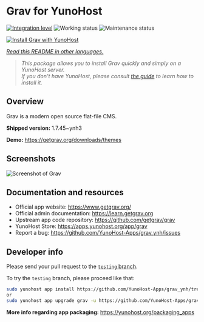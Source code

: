 <!--
N.B.: This README was automatically generated by <https://github.com/YunoHost/apps/tree/master/tools/readme_generator>
It shall NOT be edited by hand.
-->

# Grav for YunoHost

[![Integration level](https://dash.yunohost.org/integration/grav.svg)](https://dash.yunohost.org/appci/app/grav) ![Working status](https://ci-apps.yunohost.org/ci/badges/grav.status.svg) ![Maintenance status](https://ci-apps.yunohost.org/ci/badges/grav.maintain.svg)

[![Install Grav with YunoHost](https://install-app.yunohost.org/install-with-yunohost.svg)](https://install-app.yunohost.org/?app=grav)

*[Read this README in other languages.](./ALL_README.md)*

> *This package allows you to install Grav quickly and simply on a YunoHost server.*  
> *If you don't have YunoHost, please consult [the guide](https://yunohost.org/install) to learn how to install it.*

## Overview

Grav is a modern open source flat-file CMS.


**Shipped version:** 1.7.45~ynh3

**Demo:** <https://getgrav.org/downloads/themes>

## Screenshots

![Screenshot of Grav](./doc/screenshots/grav.jpg)

## Documentation and resources

- Official app website: <https://www.getgrav.org/>
- Official admin documentation: <https://learn.getgrav.org>
- Upstream app code repository: <https://github.com/getgrav/grav>
- YunoHost Store: <https://apps.yunohost.org/app/grav>
- Report a bug: <https://github.com/YunoHost-Apps/grav_ynh/issues>

## Developer info

Please send your pull request to the [`testing` branch](https://github.com/YunoHost-Apps/grav_ynh/tree/testing).

To try the `testing` branch, please proceed like that:

```bash
sudo yunohost app install https://github.com/YunoHost-Apps/grav_ynh/tree/testing --debug
or
sudo yunohost app upgrade grav -u https://github.com/YunoHost-Apps/grav_ynh/tree/testing --debug
```

**More info regarding app packaging:** <https://yunohost.org/packaging_apps>
